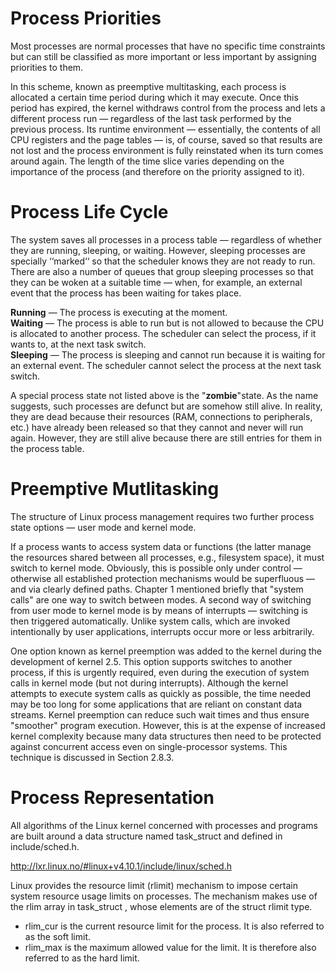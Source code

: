 # Process Priorities
Most processes are normal processes that have no specific time constraints but can still be classified as more important or less important by assigning priorities to them.  

In this scheme, known as preemptive multitasking, each process is allocated a certain time period during which it may execute. Once this period has expired, the kernel withdraws control from the process and lets a different process run — regardless of the last task performed by the previous process. Its runtime environment — essentially, the contents of all CPU registers and the page tables — is, of course, saved so that results are not lost and the process environment is fully reinstated when its turn comes around again. The length of the time slice varies depending on the importance of the process (and therefore on the priority assigned to it).

# Process Life Cycle

The system saves all processes in a process table — regardless of whether they are running, sleeping, or waiting. However, sleeping processes are specially ‘‘marked‘‘ so that the scheduler knows they are not ready to run. There are also a number of queues that group sleeping processes so that they can be woken at a suitable time — when, for example, an external event that the process has been waiting for takes place.  

__Running__ — The process is executing at the moment.  
__Waiting__ — The process is able to run but is not allowed to because the CPU is allocated to another process. The scheduler can select the process, if it wants to, at the next task switch.  
__Sleeping__ — The process is sleeping and cannot run because it is waiting for an external event. The scheduler cannot select the process at the next task switch.  

A special process state not listed above is the "__zombie__"state. As the name suggests, such processes are defunct but are somehow still alive. In reality, they are dead because their resources (RAM, connections to peripherals, etc.) have already been released so that they cannot and never will run again. However, they are still alive because there are still entries for them in the process table.

# Preemptive Mutlitasking
The structure of Linux process management requires two further process state options — user mode and kernel mode.  

If a process wants to access system data or functions (the latter manage the resources shared between all processes, e.g., filesystem space), it must switch to kernel mode. Obviously, this is possible only under control — otherwise all established protection mechanisms would be superfluous — and via clearly defined paths. Chapter 1 mentioned briefly that "system calls" are one way to switch between modes. A second way of switching from user mode to kernel mode is by means of interrupts — switching is then triggered automatically. Unlike system calls, which are invoked intentionally by user applications, interrupts occur more or less arbitrarily.  

One option known as kernel preemption was added to the kernel during the development of kernel 2.5. This option supports switches to another process, if this is urgently required, even during the execution of system calls in kernel mode (but not during interrupts). Although the kernel attempts to execute system calls as quickly as possible, the time needed may be too long for some applications that are reliant on constant data streams. Kernel preemption can reduce such wait times and thus ensure "smoother" program execution. However, this is at the expense of increased kernel complexity because many data structures then need to be protected against concurrent access even on single-processor systems. This technique is discussed in Section 2.8.3.

# Process Representation
All algorithms of the Linux kernel concerned with processes and programs are built around a data structure named task_struct and defined in include/sched.h.

http://lxr.linux.no/#linux+v4.10.1/include/linux/sched.h


Linux provides the resource limit (rlimit) mechanism to impose certain system resource usage limits on processes. The mechanism makes use of the rlim array in task_struct , whose elements are of the struct rlimit type.  

* rlim_cur is the current resource limit for the process. It is also referred to as the soft limit.
* rlim_max is the maximum allowed value for the limit. It is therefore also referred to as the hard limit.

